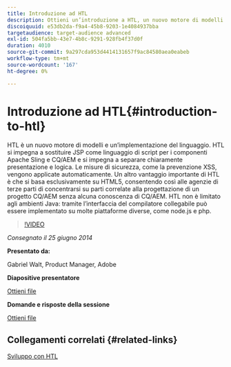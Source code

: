 ```yaml
---
title: Introduzione ad HTL
description: Ottieni un’introduzione a HTL, un nuovo motore di modelli e implementazione del linguaggio. HTL si impegna a sostituire JSP come linguaggio di script per i componenti Apache Sling e CQ/AEM e si impegna a separare chiaramente presentazione e logica.
discoiquuid: e53db2da-f9a4-45b8-9203-1e4084937bba
targetaudience: target-audience advanced
exl-id: 504fa5bb-43e7-4b8c-9291-928fb4f37d0f
duration: 4010
source-git-commit: 9a297cda953d4414131657f9ac84580aea0eabeb
workflow-type: tm+mt
source-wordcount: '167'
ht-degree: 0%

---
```


# Introduzione ad HTL{#introduction-to-htl}

HTL è un nuovo motore di modelli e un’implementazione del linguaggio. HTL si impegna a sostituire JSP come linguaggio di script per i componenti Apache Sling e CQ/AEM e si impegna a separare chiaramente presentazione e logica. Le misure di sicurezza, come la prevenzione XSS, vengono applicate automaticamente. Un altro vantaggio importante di HTL è che si basa esclusivamente su HTML5, consentendo così alle agenzie di terze parti di concentrarsi su parti correlate alla progettazione di un progetto CQ/AEM senza alcuna conoscenza di CQ/AEM. HTL non è limitato agli ambienti Java: tramite l’interfaccia del compilatore collegabile può essere implementato su molte piattaforme diverse, come node.js e php.

>[!VIDEO](https://video.tv.adobe.com/v/19504/?quality=9)

*Consegnato il 25 giugno 2014*

**Presentato da:**

Gabriel Walt, Product Manager, Adobe

**Diapositive presentatore**

[Ottieni file](assets/sightly-component-development.pdf)

**Domande e risposte della sessione**

[Ottieni file](assets/introduction-to-sightly-q-as.pdf)

## Collegamenti correlati {#related-links}

[Sviluppo con HTL](https://docs.adobe.com/docs/en/htl/overview.html?wcmmode=disabled)

<!--
[Get back to the Overview](https://helpx.adobe.com/it/experience-manager/kt/eseminars/gems/aem-index.html)
-->
